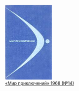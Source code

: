 ![](«Мир%20приключений»%201968%20(№14).jpg)  
[«Мир приключений» 1968 (№14)](«Мир%20приключений»%201968%20(№14))
